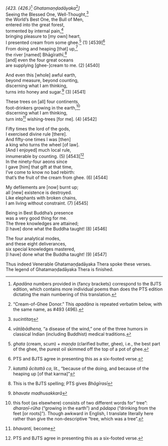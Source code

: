 *\[423. {426.}*[^1] *Ghatamaṇḍadāyaka*[^2]*\]*  
Seeing the Blessed One, Well-Thought,[^3]  
the World’s Best One, the Bull of Men,  
entered into the great forest,  
tormented by internal pain,[^4]  
bringing pleasure to \[my own\] heart,  
I presented cream from some ghee.[^5] (1) \[4539\][^6]  
From doing and heaping \[that\] up,[^7]  
the river \[named\] Bhāgīrathī,[^8]  
\[and\] even the four great oceans  
are supplying \[ghee-\]cream to me. (2) \[4540\]

And even this \[whole\] awful earth,  
beyond measure, beyond counting,  
discerning what I am thinking,  
turns into honey and sugar.[^9] (3) \[4541\]

These trees on \[all\] four continents,  
foot-drinkers growing in the earth,[^10]  
discerning what I am thinking,  
turn into[^11] wishing-trees \[for me\]. (4) \[4542\]

Fifty times the lord of the gods,  
I exercised divine rule \[there\].  
And fifty-one times I was \[then\]  
a king who turns the wheel \[of law\].  
\[And I enjoyed\] much local rule,  
innumerable by counting. (5) \[4543\][^12]  
In the ninety-four aeons since  
I gave \[him\] that gift at that time,  
I’ve come to know no bad rebirth:  
that’s the fruit of the cream from ghee. (6) \[4544\]

My defilements are \[now\] burnt up;  
all \[new\] existence is destroyed.  
Like elephants with broken chains,  
I am living without constraint. (7) \[4545\]

Being in Best Buddha’s presence  
was a very good thing for me.  
The three knowledges are attained;  
\[I have\] done what the Buddha taught! (8) \[4546\]

The four analytical modes,  
and these eight deliverances,  
six special knowledges mastered,  
\[I have\] done what the Buddha taught! (9) \[4547\]

Thus indeed Venerable Ghatamaṇḍadāyaka Thera spoke these verses.  
The legend of Ghatamaṇḍadāyaka Thera is finished.  
[^1]: *Apadāna* numbers provided in {fancy brackets} correspond to the
    BJTS edition, which contains more individual poems than does the PTS
    edition dictating the main numbering of this translation.  
[^2]: “Cream-of-Ghee Donor.” This *apadāna* is repeated verbatim below,
    with the same name, as \#493 {496}.  
[^3]: *sucintitaŋ*  
[^4]: *vātābādhena,* “a disease of the wind,” one of the three humors in
    classical Indian (including Buddhist) medical traditions.  
[^5]: *ghata* (cream, scum) + *maṇḍa* (clarified butter, ghee), i.e.,
    the best part of the ghee, the purest oil skimmed off the top of a
    pot of ghee.  
[^6]: PTS and BJTS agree in presenting this as a six-footed verse.  
[^7]: *katattā ācitattā ca*, lit., “because of the doing, and because of
    the heaping up \[of that karma\]”  
[^8]: This is the BJTS spelling; PTS gives *Bhāgīrasī*  
[^9]: *bhavate madhusakkarā*  
[^10]: this foot (as elsewhere) consists of two different words for”
    tree”: *dharaṇī-rūha* (“growing in the earth”) and *pādapa*
    (“drinking from the feet \[or roots\]”). Though awkward in English,
    I translate literally here rather than give the non-descriptive
    “tree, which was a tree”.  
[^11]: *bhavanti,* become  
[^12]: PTS and BJTS agree in presenting this as a six-footed verse.

